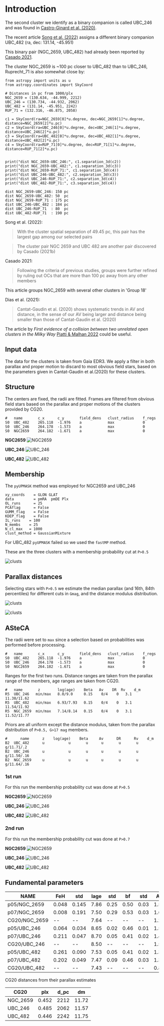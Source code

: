 

# Introduction


The second cluster we identify as a binary companion is called UBC_246 and was
found in [Castro-Ginard et al. (2020)](https://ui.adsabs.harvard.edu/abs/2020A%26A...635A..45C/abstract).

The recent article [Song et al. (2022)](https://ui.adsabs.harvard.edu/abs/2022arXiv220812935S/abstract) assigns a different binary
companion UBC_482 (ra, dec: 131.14, -45.951)

This binary pair (NGC_2659, UBC_482) had already been reported by
[Casado 2021](https://ui.adsabs.harvard.edu/abs/2021ARep...65..755C/abstract).

The cluster NGC_2659 is ~100 pc closer to UBC_482 than to UBC_246, Ruprecht_71
is also somewhat close by:

```
from astropy import units as u
from astropy.coordinates import SkyCoord

# Distances in pc from 1000/plx
NGC_2659 = (130.634, -44.999, 2212)
UBC_246 = (130.734, -44.932, 2062)
UBC_482 = (131.14, -45.951, 2242)
RUP_71 = (132.316, -46.875, 2058)

c1 = SkyCoord(ra=NGC_2659[0]*u.degree, dec=NGC_2659[1]*u.degree, distance=NGC_2659[2]*u.pc)
c2 = SkyCoord(ra=UBC_246[0]*u.degree, dec=UBC_246[1]*u.degree, distance=UBC_246[2]*u.pc)
c3 = SkyCoord(ra=UBC_482[0]*u.degree, dec=UBC_482[1]*u.degree, distance=UBC_482[2]*u.pc)
c4 = SkyCoord(ra=RUP_71[0]*u.degree, dec=RUP_71[1]*u.degree, distance=RUP_71[2]*u.pc)


print("dist NGC_2659-UBC_246:", c1.separation_3d(c2))
print("dist NGC_2659-UBC_482:", c1.separation_3d(c3))
print("dist NGC_2659-RUP_71:", c1.separation_3d(c4))
print("dist UBC_246-UBC_482:", c2.separation_3d(c3))
print("dist UBC_246-RUP_71:", c2.separation_3d(c4))
print("dist UBC_482-RUP_71:", c3.separation_3d(c4))

dist NGC_2659-UBC_246: 150 pc
dist NGC_2659-UBC_482: 50  pc
dist NGC_2659-RUP_71 : 175 pc
dist UBC_246-UBC_482 : 184 pc
dist UBC_246-RUP_71  : 80  pc
dist UBC_482-RUP_71  : 190 pc
```

Song et al. (2022):

> With the cluster spatial separation of 49.45 pc, this pair has the largest gap among our selected pairs

> The cluster pair NGC 2659 and UBC 482 are another pair discovered
by Casado (2021b)


Casado 2021:

> Following the criteria of previous studies, groups were further refined
by ruling out OCs that are more than 100 pc away from any other members

This article groups NGC_2659 with several other clusters in 'Group 18'


Dias et al. (2021):

> Cantat-Gaudin et al. (2020) shows systematic trends in AV and distance,
in the sense of our AV being larger and distance being smaller than those
of Cantat-Gaudin et al. (2020)


The article by *First evidence of a collision between two unrelated open
clusters in the Milky Way* [Piatti & Malhan 2022](https://ui.adsabs.harvard.edu/abs/2022MNRAS.511L...1P/abstract) could be useful.


## Input data

The data for the  clusters is taken from Gaia EDR3. We apply a filter in
both parallax and proper motion to discard to most obvious field stars,
based on the parameters given in Cantat-Gaudin et al.(2020) for these clusters.



## Structure

The centers are fixed, the radii are fitted. Frames are filtered from obvious
field stars based on the parallax and proper motions of the clusters provided
by CG20.

```
#   name       c_x      c_y       field_dens   clust_radius    f_regs
S0  UBC_482    265.118  -1.976    a            max             0
S0  UBC_246    264.178  -1.573    a            max             0
S0  NGC2659    264.182  -1.671    a            max             0
```

**NGC2659**
![NGC2659](./2_pipeline/1_ASteCA_out/struct/NGC2659/NGC2659_A3_rad.png)

**UBC_246**
![UBC_246](./2_pipeline/1_ASteCA_out/struct/UBC_246/UBC_246_A3_rad.png)

**UBC_482**
![UBC_482](./2_pipeline/1_ASteCA_out/struct/UBC_482/UBC_482_A3_rad.png)




## Membership

The `pyUPMASK`  method was employed for NGC2659 and UBC_246

```
xy_coords    = GLON GLAT
data         = pmRA  pmDE Plx
OL_runs      = 25
PCAflag      = False
GUMM_flag    = False
KDEP_flag    = False
IL_runs    = 100
N_membs    = 25
N_cl_max   = 1000
clust_method = GaussianMixture
```

For UBC_482 `pyUPMASK` failed so we used the `fastMP` method.


These are the three clusters with a membership probability cut at `P>0.5`

![clusts](./2_pipeline/plots/3_clusts.png)


## Parallax distances

Selecting stars with `P>0.5` we estimate the median parallax (and 16th, 84th
percentiles) for different cuts in `Gmag`, and the distance modulus
distribution.


![clusts](./2_pipeline/plots/plx_vs_Gmag.png)


![clusts](./2_pipeline/plots/dm_hist.png)



## ASteCA

The radii were set to `max` since a selection based on probabilities was
performed before processing.

```
#   name       c_x      c_y       field_dens   clust_radius    f_regs
S0  UBC_482    265.118  -1.976    a            max             0
S0  UBC_246    264.178  -1.573    a            max             0
S0  NGC2659    264.182  -1.671    a            max             0
```

Ranges for the first two runs. Distance ranges are taken from the parallax
range of the members, age ranges are taken from CG20.

```
#   name       z        log(age)    Beta   Av    DR  Rv    d_m
R5  UBC_246   min/max   8.0/9.0     0.15    0/4    0   3.1   11.38/11.62
R5  UBC_482   min/max   6.93/7.93   0.15    0/4    0   3.1   11.54/11.92
R5  NGC_2659  min/max   7.14/8.14   0.15    0/4    0   3.1   11.52/11.77
```

Priors are all uniform except the distance modulus, taken from the parallax
distribution of `P>0.5, G>17 mag` members.

```
#      name      z    log(age)    Beta     Av      DR      Rv    d_m
B2  UBC_482      u           u       u      u       u       u     g/11.71/.2
B2  UBC_246      u           u       u      u       u       u     g/11.50/.16
B2  NGC_2659     u           u       u      u       u       u     g/11.64/.16
```


### 1st run

For this run the membership probability cut was done at `P>0.5`

**NGC2659**
![NGC2659](./2_pipeline/1_ASteCA_out/p05/NGC_2659/NGC_2659_D3.png)


**UBC_246**
![UBC_246](./2_pipeline/1_ASteCA_out/p05/UBC_246/UBC_246_D3.png)


**UBC_482**
![UBC_482](./2_pipeline/1_ASteCA_out/p05/UBC_482/UBC_482_D3.png)



### 2nd run

For this run the membership probability cut was done at `P>0.7`


**NGC2659**
![NGC2659](./2_pipeline/1_ASteCA_out/p07/NGC_2659/NGC_2659_D3.png)


**UBC_246**
![UBC_246](./2_pipeline/1_ASteCA_out/p07/UBC_246/UBC_246_D3.png)


**UBC_482**
![UBC_482](./2_pipeline/1_ASteCA_out/p07/UBC_482/UBC_482_D3.png)




## Fundamental parameters

| **NAME**       | **FeH** | **std** | **lage** | **std** | **bf** | **std** | **Av** | **std** | **dm** | **std** |
| -------------- | ------- | ------- | -------- | ------- | ------ | ------- | ------ | ------- | ------ | ------- |
| p05/NGC\_2659  | 0.048   | 0.145  | 7.86   | 0.25   | 0.50   | 0.03  | 1.57  | 0.12  | 11.63  | 0.07   |
| p07/NGC\_2659  | 0.008   | 0.191  | 7.50   | 0.29   | 0.53   | 0.03  | 1.62  | 0.13  | 11.60  | 0.06   |
| CG20/NGC\_2659 | \--     | \--    | 7.64   | \--    | \--    | \--   | 1.21  | \--   | 11.61  | \--    |
| p05/UBC\_246   | 0.064   | 0.034  | 8.65   | 0.02   | 0.46   | 0.01  | 1.57  | 0.03  | 11.41  | 0.02   |
| p07/UBC\_246   | 0.211   | 0.047  | 8.70   | 0.05   | 0.41   | 0.02  | 1.49  | 0.04  | 11.41  | 0.07   |
| CG20/UBC\_246  | \--     | \--    | 8.50   | \--    | \--    | \--   | 1.59  | \--   | 11.63  | \--    |
| p05/UBC\_482   | 0.261   | 0.090  | 7.53   | 0.05   | 0.41   | 0.02  | 1.34  | 0.08  | 11.64  | 0.08   |
| p07/UBC\_482   | 0.202   | 0.049  | 7.47   | 0.09   | 0.46   | 0.03  | 1.36  | 0.07  | 11.64  | 0.08   |
| CG20/UBC\_482  | \--     | \--    | 7.43   | \--    | \--    | \--   | 0.88  | \--   | 11.76  | \--    |

CG20 distances from their parallax estimates

| **CG20**  | **plx** | **d\_pc** | **dm** |
| --------- | ------- | --------- | ------ |
| NGC\_2659 | 0.452   | 2212      | 11.72  |
| UBC\_246  | 0.485   | 2062      | 11.57  |
| UBC\_482  | 0.446   | 2242      | 11.75  |